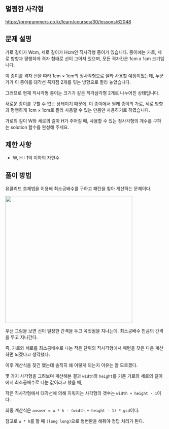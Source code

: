 ## 멀쩡한 사각형

https://programmers.co.kr/learn/courses/30/lessons/62048

## 문제 설명

가로 길이가 Wcm, 세로 길이가 Hcm인 직사각형 종이가 있습니다. 종이에는 가로, 세로 방향과 평행하게 격자 형태로 선이 그어져 있으며, 모든 격자칸은 1cm x 1cm 크기입니다.

이 종이를 격자 선을 따라 1cm × 1cm의 정사각형으로 잘라 사용할 예정이었는데, 누군가가 이 종이를 대각선 꼭지점 2개를 잇는 방향으로 잘라 놓았습니다.

그러므로 현재 직사각형 종이는 크기가 같은 직각삼각형 2개로 나누어진 상태입니다.

새로운 종이를 구할 수 없는 상태이기 때문에, 이 종이에서 원래 종이의 가로, 세로 방향과 평행하게 1cm × 1cm로 잘라 사용할 수 있는 만큼만 사용하기로 하였습니다.

가로의 길이 W와 세로의 길이 H가 주어질 때, 사용할 수 있는 정사각형의 개수를 구하는 solution 함수를 완성해 주세요.

## 제한 사항

- W, H : 1억 이하의 자연수

## 풀이 방법

유클리드 호제법을 이용해 최소공배수를 구하고 패턴을 찾아 계산하는 문제이다.

<img src="https://grepp-programmers.s3.amazonaws.com/files/production/ee895b2cd9/567420db-20f4-4064-afc3-af54c4a46016.png" width="400px">

우선 그림을 보면 선이 일정한 간격을 두고 꼭짓점을 지나는데, 최소공배수 만큼의 간격을 두고 지나간다.

즉, 가로와 세로를 최소공배수로 나눈 작은 단위의 직사각형에서 패턴을 찾은 다음 계산하면 되겠다고 생각했다.

이후 계산식을 찾긴 했는데 솔직히 왜 이렇게 되는지 이유는 잘 모르겠다.

몇 가지 사각형을 그려보며 계산해본 결과 ```width```와 ```height```를 기존 가로와 세로의 길이에서 최소공배수로 나눈 값이라고 했을 때,

작은 직사각형에서 대각선에 의해 지워지는 사각형의 갯수는 ```width + height - 1```이다.

최종 계산식은 ```answer = w * h - (width + height - 1) * gcd```이다.

참고로 ```w * h```를 할 때 ```(long long)```으로 형변환을 해줘야 정답 처리가 된다.